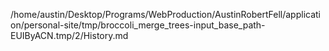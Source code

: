 /home/austin/Desktop/Programs/WebProduction/AustinRobertFell/application/personal-site/tmp/broccoli_merge_trees-input_base_path-EUIByACN.tmp/2/History.md